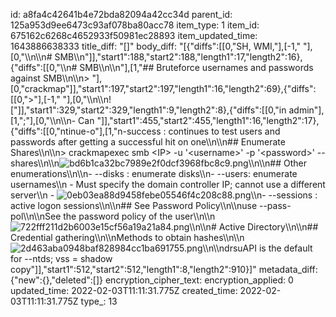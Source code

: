 id: a8fa4c42641b4e72bda82094a42cc34d
parent_id: 125a953d9ee6473c93af078ba80acc78
item_type: 1
item_id: 675162c6268c4652933f50981ec28893
item_updated_time: 1643886638333
title_diff: "[]"
body_diff: "[{\"diffs\":[[0,\"SH, WMI,\"],[-1,\" \"],[0,\"\\\n\\\n# SMB\\\n\"]],\"start1\":188,\"start2\":188,\"length1\":17,\"length2\":16},{\"diffs\":[[0,\"\\\n# SMB\\\n\\\n\"],[1,\"## Bruteforce usernames and passwords against SMB\\\n\\\n> \"],[0,\"crackmap\"]],\"start1\":197,\"start2\":197,\"length1\":16,\"length2\":69},{\"diffs\":[[0,\"&gt;\"],[-1,\" \"],[0,\"\\\n\\\n![\"]],\"start1\":329,\"start2\":329,\"length1\":9,\"length2\":8},{\"diffs\":[[0,\"in admin\"],[1,\";\"],[0,\"\\\n\\\n- Can \"]],\"start1\":455,\"start2\":455,\"length1\":16,\"length2\":17},{\"diffs\":[[0,\"ntinue-o\"],[1,\"n-success : continues to test users and passwords after getting a successful hit on one\\\n\\\n## Enumerate Shares\\\n\\\n> crackmapexec smb &lt;IP&gt; -u '&lt;username&gt;' -p '&lt;password&gt;' --shares\\\n\\\n![bd6b1ca32bc7989e2f0dcf3968fbc8c9.png](:/36b4d86d6b5940b88eb393da74a1e75d)\\\n\\\n## Other enumerations\\\n\\\n- --disks : enumerate disks\\\n- --users: enumerate usernames\\\n    - Must specify the domain controller IP; cannot use a different server\\\n    - ![0eb03ea88d9458febe05546f4c208c88.png](:/20c24ad425d44eccb64323d969aecf00)\\\n- --sessions : active logon sessions\\\n\\\n## See Password Policy\\\n\\\nuse --pass-pol\\\n\\\nSee the password policy of the user\\\n\\\n![722fff211d2b6003e15cf56a19a21a84.png](:/08826853a5344c57aea0ad0248c0e940)\\\n\\\n# Active Directory\\\n\\\n## Credential gathering\\\n\\\nMethods to obtain hashes\\\n\\\n![2d463aba0948baf828984cc1ba691755.png](:/a095bfd81d244f74b0fe0a7f783908e8)\\\n\\\ndrsuAPI is the default for --ntds; vss = shadow copy\"]],\"start1\":512,\"start2\":512,\"length1\":8,\"length2\":910}]"
metadata_diff: {"new":{},"deleted":[]}
encryption_cipher_text: 
encryption_applied: 0
updated_time: 2022-02-03T11:11:31.775Z
created_time: 2022-02-03T11:11:31.775Z
type_: 13